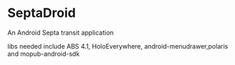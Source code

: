 SeptaDroid
==========

An Android Septa transit application

libs needed include ABS 4.1, HoloEverywhere, android-menudrawer,polaris and mopub-android-sdk

